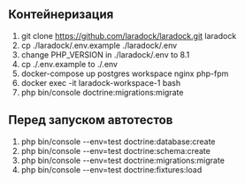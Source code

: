 ## Контейнеризация
1. git clone https://github.com/laradock/laradock.git laradock
2. cp ./laradock/.env.example ./laradock/.env
3. change PHP_VERSION in ./laradock/.env to 8.1
4. cp ./.env.example to ./.env
5. docker-compose up postgres workspace nginx php-fpm
6. docker exec -it laradock-workspace-1 bash
7. php bin/console doctrine:migrations:migrate

## Перед запуском автотестов
1. php bin/console --env=test doctrine:database:create
2. php bin/console --env=test doctrine:schema:create
3. php bin/console --env=test doctrine:migrations:migrate
4. php bin/console --env=test doctrine:fixtures:load
